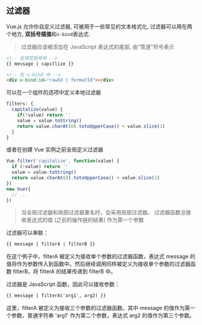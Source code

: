 ## 过滤器

Vue.js 允许你自定义过滤器, 可被用于一些常见的文本格式化, 过滤器可以用在两个地方, **双括号插值**和`v-bind`表达式.

> 过滤器应该被添加在 JavaScript 表达式的尾部, 由"管道"符号表示

```html
<!-- 在双花括号中 -->
{{ message | capitlize }}

<!-- 在 v-bind 中 -->
<div v-bind:id="rawId | formatId"></div>
```

可以在一个组件的选项中定义本地过滤器

```js
filters: {
  capitalize(value) {
    if(!value) return ''
    value = value.toString()
    return value.charAt(0).totoUpperCase() + value.slice(1)
  }
}
```

或者在创建 Vue 实例之前全局定义过滤器

```js
Vue.filter('capitalize', function(value) {
  if (!value) return ''
  value = value.toString()
  return value.charAt(0).totoUpperCase() + value.slice(1)
})
new Vue({
  // ...
})
```

> 当全局过滤器和局部过滤器重名时，会采用局部过滤器。
> 过滤器函数总接收表达式的值 (之前的操作链的结果) 作为第一个参数

过滤器可以串联：

```html
{{ message | filterA | filterB }}
```

在这个例子中，filterA 被定义为接收单个参数的过滤器函数，表达式 message 的值将作为参数传入到函数中。然后继续调用同样被定义为接收单个参数的过滤器函数 filterB，将 filterA 的结果传递到 filterB 中。

过滤器是 JavaScript 函数，因此可以接收参数：

```html
{{ message | filterA('arg1', arg2) }}
```

这里，filterA 被定义为接收三个参数的过滤器函数。其中 message 的值作为第一个参数，普通字符串 'arg1' 作为第二个参数，表达式 arg2 的值作为第三个参数。
